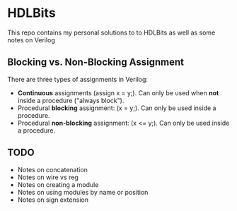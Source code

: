# HDLBits
This repo contains my personal solutions to to HDLBits as well
as some notes on Verilog


## Blocking vs. Non-Blocking Assignment

There are three types of assignments in Verilog:

* **Continuous** assignments (assign x = y;). Can only be used when **not** inside a procedure ("always block").
* Procedural **blocking** assignment: (x = y;). Can only be used inside a procedure.
* Procedural **non-blocking** assignment: (x <= y;). Can only be used inside a procedure.

## TODO

* Notes on concatenation
* Notes on wire vs reg
* Notes on creating a module
* Notes on using modules by name or position
* Notes on sign extension